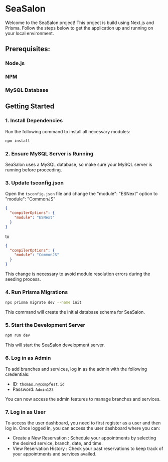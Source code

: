 # SeaSalon

Welcome to the SeaSalon project! This project is build using Next.js and Prisma. Follow the steps below to get the application up and running on your local environment.

## Prerequisites:

### Node.js

### NPM

### MySQL Database

## Getting Started

### 1. Install Dependencies

Run the following command to install all necessary modules:

```bash
npm install
```

### 2. Ensure MySQL Server is Running

SeaSalon uses a MySQL database, so make sure your MySQL server is running before proceeding.

### 3. Update tsconfig.json

Open the `tsconfig.json` file and change the "module": "ESNext" option to "module": "CommonJS"

```json
{
  "compilerOptions": {
    "module": "ESNext"
  }
}
```

to

```json
{
  "compilerOptions": {
    "module": "CommonJS"
  }
}
```

This change is necessary to avoid module resolution errors during the seeding process.

### 4. Run Prisma Migrations

```bash
npx prisma migrate dev --name init
```

This command will create the initial database schema for SeaSalon.

### 5. Start the Development Server

```bash
npm run dev
```

This will start the SeaSalon development server.

### 6. Log in as Admin

To add branches and services, log in as the admin with the following credentials:

- ID: `thomas.n@compfest.id`
- Password: `Admin123`

You can now access the admin features to manage branches and services.

### 7. Log in as User

To access the user dashboard, you need to first register as a user and then log in. Once logged in, you can access the user dashboard where you can:

- Create a New Reservation : Schedule your appointments by selecting the desired service, branch, date, and time.
- View Reservation History : Check your past reservations to keep track of your appointments and services availed.
